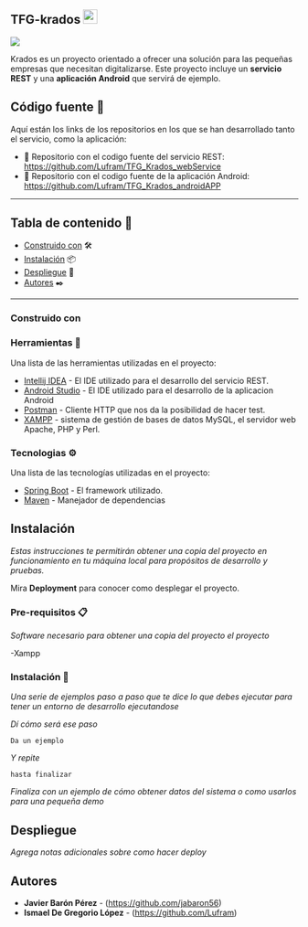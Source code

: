 ## TFG-krados <img src="https://media.giphy.com/media/hvRJCLFzcasrR4ia7z/giphy.gif" width="25px">

<img src="https://res.cloudinary.com/dpdob4mxw/image/upload/v1653067281/krados/banner_zkwfiu.svg">

Krados es un proyecto orientado a ofrecer una solución para las pequeñas empresas que necesitan digitalizarse.
Este proyecto incluye un **servicio REST** y una **aplicación Android** que servirá de ejemplo.


## Código fuente 📕

Aquí están los links de los repositorios en los que se han desarrollado tanto el servicio, como la aplicación:

 - 🔩 Repositorio con el codigo fuente del servicio REST: https://github.com/Lufram/TFG_Krados_webService
 - 📱 Repositorio con el codigo fuente de la aplicación Android:  https://github.com/Lufram/TFG_Krados_androidAPP 



***

## Tabla de contenido 🔖

- [Construido con](#construido-con) 🛠️
- [Instalación](#instalación) 📦
- [Despliegue](#despliegue) 🚀
- [Autores](#autores) ✒️

***

### Construido con


### Herramientas 🔧

Una lista de las herramientas utilizadas en el proyecto:
* [Intellij IDEA](https://www.jetbrains.com/es-es/idea/) - El IDE utilizado para el desarrollo del servicio REST.
* [Android Studio](https://developer.android.com/?hl=es) - El IDE utilizado para el desarrollo de la aplicacion Android
* [Postman](https://www.postman.com/) - Cliente HTTP que nos da la posibilidad de hacer test.
* [XAMPP](https://www.apachefriends.org/es/index.html) - sistema de gestión de bases de datos MySQL, el servidor web Apache, PHP y Perl.

### Tecnologias ⚙️

Una lista de las tecnologías utilizadas en el proyecto:
* [Spring Boot](https://spring.io/projects/spring-boot) - El framework utilizado.
* [Maven](https://maven.apache.org/) - Manejador de dependencias

## Instalación
_Estas instrucciones te permitirán obtener una copia del proyecto en funcionamiento en tu máquina local para propósitos de desarrollo y pruebas._

Mira **Deployment** para conocer como desplegar el proyecto.


### Pre-requisitos 📋

_Software necesario para obtener una copia del proyecto el proyecto_

-Xampp

### Instalación 🔧

_Una serie de ejemplos paso a paso que te dice lo que debes ejecutar para tener un entorno de desarrollo ejecutandose_

_Dí cómo será ese paso_

```
Da un ejemplo
```

_Y repite_

```
hasta finalizar
```

_Finaliza con un ejemplo de cómo obtener datos del sistema o como usarlos para una pequeña demo_


## Despliegue

_Agrega notas adicionales sobre como hacer deploy_

## Autores

* **Javier Barón Pérez** - (https://github.com/jabaron56)
* **Ismael De Gregorio López** - (https://github.com/Lufram)

